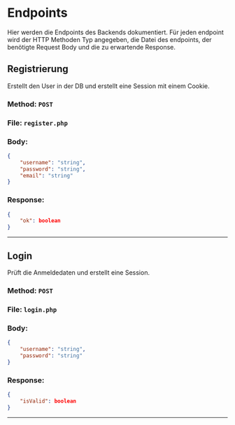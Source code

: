 # Endpoints

Hier werden die Endpoints des Backends dokumentiert. Für jeden endpoint wird der HTTP Methoden Typ angegeben, die Datei des endpoints, der benötigte Request Body und die zu erwartende Response. 

## Registrierung

Erstellt den User in der DB und erstellt eine Session mit einem Cookie.

### Method: `POST`

### File: `register.php`

### Body: 
```JSON
{
    "username": "string",
    "password": "string",
    "email": "string"
}
```
### Response:
```JSON
{
    "ok": boolean
}
```
---


## Login

Prüft die Anmeldedaten und erstellt eine Session.

### Method: `POST`

### File: `login.php`

### Body: 
```JSON
{
    "username": "string",
    "password": "string"
}
```

### Response:
```JSON
{
    "isValid": boolean
}
```
---